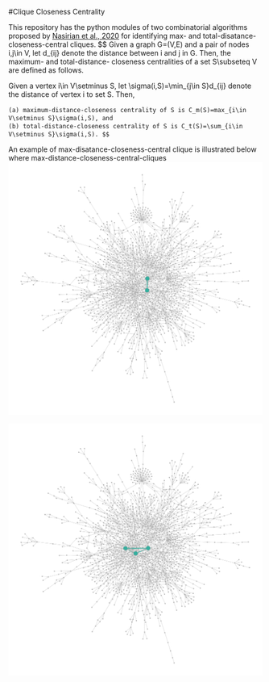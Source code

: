 #Clique Closeness Centrality

This repository has the python modules of two combinatorial algorithms proposed by [Nasirian et al., 2020](https://www.sciencedirect.com/science/article/abs/pii/S0377221719309464) for identifying max- and total-disatance-closeness-central cliques. 
$$ Given a graph G=(V,E) and a pair of nodes i,j\in V, let d_{ij} denote the distance between i and j in G. Then, the maximum- and total-distance- closeness centralities of a set S\subseteq V are defined as follows.

Given a vertex i\in V\setminus S, let \sigma(i,S)=\min_{j\in S}d_{ij} denote the distance of vertex i to set S. Then, 

	(a) maximum-distance-closeness centrality of S is C_m(S)=max_{i\in V\setminus S}\sigma(i,S), and
	(b) total-distance-closeness centrality of S is C_t(S)=\sum_{i\in V\setminus S}\sigma(i,S). $$

An example of max-disatance-closeness-central clique is illustrated below where 
 max-distance-closeness-central-cliques
![max_distance_closeness_central_clique](max_distance_closeness_central_clique.svg) 


![total_distance_closeness_central_clique](total_distance_closeness_central_clique.svg)